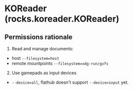 # KOReader (rocks.koreader.KOReader)

## Permissions rationale

1. Read and manage documents:

- host `--filesystem=host`
- remote mountpoints `--filesystem=xdg-run/gvfs`

2. Use gamepads as input devices

- `--device=all`, flathub doesn't support `--device=input` yet.
